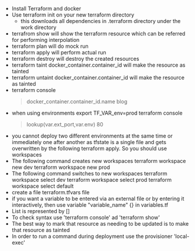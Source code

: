 -	Install Terraform and docker
-	Use terraform init on your new terraform directory
	-	this downloads all dependencies in .terraform directory under the work directory
-	terrafrom show will show the terraform resource which can be referred for performing interpolation
-	terraform plan will do mock run
-	terraform apply will perform actual run
-	terraform destroy will destroy the created resources
-	terraform taint docker_container.container_id will make the resource as tainted
-	terraform untaint docker_container.container_id will make the resource as tainted
-	terraform console
	>docker_container.container_id.name
	blog
-	when using environments export TF_VAR_env=prod
	terraform console
	>lookup(var.ext_port,var.env)
	80
-	you cannot deploy two different environments at the same time or immediately one after another as tfstate is a single file and gets overwritten by the following terraform apply. So you should use workspaces
-	The following command creates new workspaces
	terraform workspace new dev
	terraform workspace new prod
-	The following command switches to new workspaces
	terraform workspace select dev
	terraform workspace select prod
	terraform workspace select default
-	create a file terraform.tfvars file
-	if you want a variable to be entered via an external file or by entering it interactively, then use variable "variable_name" {} in variables.tf
-	List is represented by []
-	To check syntax use 'terraform console' ad 'terraform show'
-	The best way to mark that resource as needing to be updated is to make that resource as tainted
-	In order to run a command during deployment use the provisioner 'local-exec'
